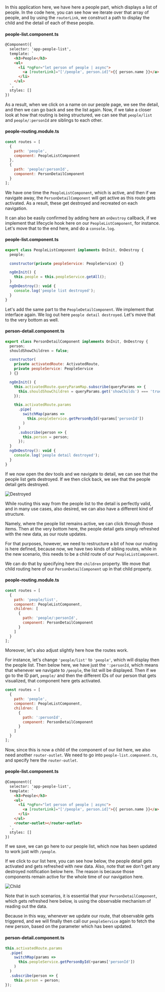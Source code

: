 In this application here, we have here a people part, which displays a list of people. In the code here, you can see how we iterate over that array of people, and by using the `routerLink`, we construct a path to display the child and the detail of each of these people.

#### people-list.component.ts
```html
@Component({
  selector: 'app-people-list',
  template: `
    <h3>People</h3>
    <ul>
      <li *ngFor="let person of people | async">
        <a [routerLink]="['/people', person.id]">{{ person.name }}</a>
      </li>
    </ul>
  `,
  styles: []
})
```

As a result, when we click on a name on our people page, we see the detail, and then we can go back and see the list again. Now, if we take a closer look at how that routing is being structured, we can see that `people/list` and `people/:personId` are siblings to each other.

#### people-routing.module.ts
```javascript
const routes = [
  {
    path: 'people',
    component: PeopleListComponent
  },
  {
    path: 'people/:personId',
    component: PersonDetailComponent
  }
];
```

We have one time the `PeopleListComponent`, which is active, and then if we navigate away, the `PersonDetailComponent` will get active as this route gets activated. As a result, these get destroyed and recreated on each navigation.

It can also be easily confirmed by adding here an `onDestroy` callback, if we implement that lifecycle hook here on our `PeopleListComponent`, for instance. Let's move that to the end here, and do a `console.log`.

#### people-list.component.ts
```javascript
export class PeopleListComponent implements OnInit, OnDestroy {
  people;

  constructor(private peopleService: PeopleService) {}

  ngOnInit() {
    this.people = this.peopleService.getAll();
  }
  ngOnDestroy(): void {
    console.log('people list destroyed');
  }
}
```

Let's add the same part to the `PeopleDetailComponent`. We implement that interface again. We log out here `people detail destroyed`. Let's move that to the very bottom as well.

#### person-detail.component.ts
```javascript
export class PersonDetailComponent implements OnInit, OnDestroy {
  person;
  shouldShowChildren = false;

  constructor(
    private activatedRoute: ActivatedRoute,
    private peopleService: PeopleService
  ) {}

  ngOnInit() {
    this.activatedRoute.queryParamMap.subscribe(queryParams => {
      this.shouldShowChildren = queryParams.get('showChilds') === 'true';
    });

    this.activatedRoute.params
      .pipe(
        switchMap(params =>
          this.peopleService.getPersonById(+params['personId'])
        )
      )
      .subscribe(person => {
        this.person = person;
      });
  }
  ngOnDestroy(): void {
    console.log('people detail destroyed');
  }
}
```

If we now open the dev tools and we navigate to detail, we can see that the people list gets destroyed. If we then click back, we see that the people detail gets destroyed. 

![Destroyed](https://res.cloudinary.com/dg3gyk0gu/image/upload/v1543355066/transcript-images/angular-create-a-side-by-side-navigation-between-a-list-and-its-detail-with-the-angular-router-destroy.png)

While routing this way from the people list to the detail is perfectly valid, and in many use cases, also desired, we can also have a different kind of structure.

Namely, where the people list remains active, we can click through those items. Then at the very bottom here, the people detail gets simply refreshed with the new data, as our route updates.

For that purposes, however, we need to restructure a bit of how our routing is here defined, because now, we have two kinds of sibling routes, while in the new scenario, this needs to be a child route of our `PeopleListComponent`.

We can do that by specifying here the `children` property. We move that child routing here of our `PersonDetailComponent` up in that child property. 

#### people-routing.module.ts
```javascript
const routes = [
  {
    path: 'people/list',
    component: PeopleListComponent,
    children: [
      {
        path: 'people/:personId',
        component: PersonDetailComponent
      }
    ]
  }
];
```

Moreover, let's also adjust slightly here how the routes work.

For instance, let's change `'people/list'` to `'people'`, which will display then the people list. Then below here, we have just the `':personId`, which means that whenever we navigate to `/people`, the list will be displayed. Then if we go to the ID part, `people/` and then the different IDs of our person that gets visualized, that component here gets activated.

```javascript
const routes = [
  {
    path: 'people',
    component: PeopleListComponent,
    children: [
      {
        path: ':personId',
        component: PersonDetailComponent
      }
    ]
  }
];
```

Now, since this is now a child of the component of our list here, we also need another `router-outlet`. We need to go into `people-list.component.ts`, and specify here the `router-outlet`. 

#### people-list.component.ts
```html
@Component({
  selector: 'app-people-list',
  template: `
    <h3>People</h3>
    <ul>
      <li *ngFor="let person of people | async">
        <a [routerLink]="['/people', person.id]">{{ person.name }}</a>
      </li>
    </ul>
    <router-outlet></router-outlet>
  `,
  styles: []
})
```

If we save, we can go here to our people list, which now has been updated to work just with `/people`.

If we click to our list here, you can see how below, the people detail gets activated and gets refreshed with new data. Also, note that we don't get any destroyed notification below here. The reason is because those components remain active for the whole time of our navigation here.

![Child](https://res.cloudinary.com/dg3gyk0gu/image/upload/v1543355066/transcript-images/angular-create-a-side-by-side-navigation-between-a-list-and-its-detail-with-the-angular-router-child.png)

Note that in such scenarios, it is essential that your `PersonDetailComponent`, which gets refreshed here below, is using the observable mechanism of reading out the data.

Because in this way, whenever we update our route, that observable gets triggered, and we will finally then call our `peopleService` again to fetch the new person, based on the parameter which has been updated.

#### person-detail.component.ts
```javascript
this.activatedRoute.params
  .pipe(
    switchMap(params =>
      this.peopleService.getPersonById(+params['personId'])
    )
  )
  .subscribe(person => {
    this.person = person;
});
```